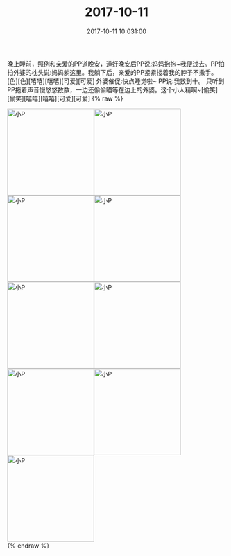﻿---
title: 2017-10-11
date: 2017-10-11 10:031:00
tags:
categories: 妈妈
---
晚上睡前，照例和亲爱的PP道晚安，道好晚安后PP说:妈妈抱抱~我便过去。PP拍拍外婆的枕头说:妈妈躺这里。我躺下后，亲爱的PP紧紧搂着我的脖子不撒手。[色][色][嘻嘻][嘻嘻][可爱][可爱]
外婆催促:快点睡觉啦~
PP说:我数到十。
只听到PP拖着声音慢悠悠数数，一边还偷偷瞄等在边上的外婆。这个小人精啊~[偷笑][偷笑][嘻嘻][嘻嘻][可爱][可爱]
{% raw %}
<div style="width:500 px">
<div style="float:left; width:100 px"><img src="/images/微信图片_20171012172822.jpg" width="200" alt="小P"></div>
<div style="float:left; width:100 px"><img src="/images/微信图片_20171012172831.jpg" width="200" alt="小P"></div>
<div style="float:left; width:100 px"><img src="/images/微信图片_20171012172840.jpg" width="200" alt="小P"></div>
<div style="float:left; width:100 px"><img src="/images/微信图片_20171012172852.jpg" width="200" alt="小P"></div>
<div style="float:left; width:100 px"><img src="/images/微信图片_20171012172900.jpg" width="200" alt="小P"></div>
<div style="float:left; width:100 px"><img src="/images/微信图片_20171012172907.jpg" width="200" alt="小P"></div>
<div style="float:left; width:100 px"><img src="/images/微信图片_20171012172916.jpg" width="200" alt="小P"></div>
<div style="float:left; width:100 px"><img src="/images/微信图片_20171012172923.jpg" width="200" alt="小P"></div>
<div style="float:left; width:100 px"><img src="/images/微信图片_20171012172931.jpg" width="200" alt="小P"></div>
<div style="clear:both"></div>
</div>
{% endraw %}